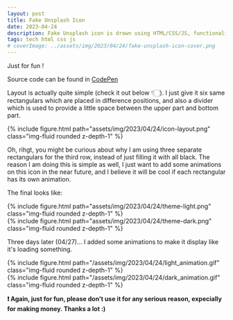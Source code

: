 ```yaml
---
layout: post
title: Fake Unsplash Icon
date: 2023-04-24
description: Fake Unsplash icon is drown using HTML/CSS/JS, functionality of switching themes is also provided.
tags: tech html css js
# coverImage: ../assets/img/2023/04/24/fake-unsplash-icon-cover.png
---
```


Just for fun !

Source code can be found in [CodePen](https://codepen.io/Syueying/full/zYmGrVX) 

Layout is actually quite simple (check it out below 👇🏻). I just give it six same rectangulars which are placed in difference positions, and also a divider which is used to provide a little space between the upper part and bottom part.

<div class="row justify-content-sm-center">
    <div class="col-sm-4 mt-3 mt-md-0">
        {% include figure.html path="assets/img/2023/04/24/icon-layout.png" class="img-fluid rounded z-depth-1" %}
    </div>
</div>

Oh, rihgt, you might be curious about why I am using three separate rectangulars for the third row, instead of just filling it with all black. The reason I am doing this is simple as well, I just want to add some animations on this icon in the near future, and I believe it will be cool if each rectangular has its own animation.

The final looks like:

<div class="row justify-content-sm-center">
    <div class="col-sm-4 mt-3 mt-md-0">
        {% include figure.html path="assets/img/2023/04/24/theme-light.png" class="img-fluid rounded z-depth-1" %}
    </div>
    <div class="col-sm-4 mt-3 mt-md-0">
        {% include figure.html path="assets/img/2023/04/24/theme-dark.png" class="img-fluid rounded z-depth-1" %}
    </div>
</div>

Three days later (04/27)... I added some animations to make it display like it's loading something.

<div class="row justify-content-sm-center">
    <div class="col-sm-4 mt-3 mt-md-0">
        {% include figure.html path="/assets/img/2023/04/24/light_animation.gif" class="img-fluid rounded z-depth-1" %}
    </div>
    <div class="col-sm-4 mt-3 mt-md-0">
        {% include figure.html path="/assets/img/2023/04/24/dark_animation.gif" class="img-fluid rounded z-depth-1" %}
    </div>
</div>

<p style="font-weight: bold">❗️ Again, just for fun, please don’t use it for any serious reason, expecially for making money. Thanks a lot :)</p>